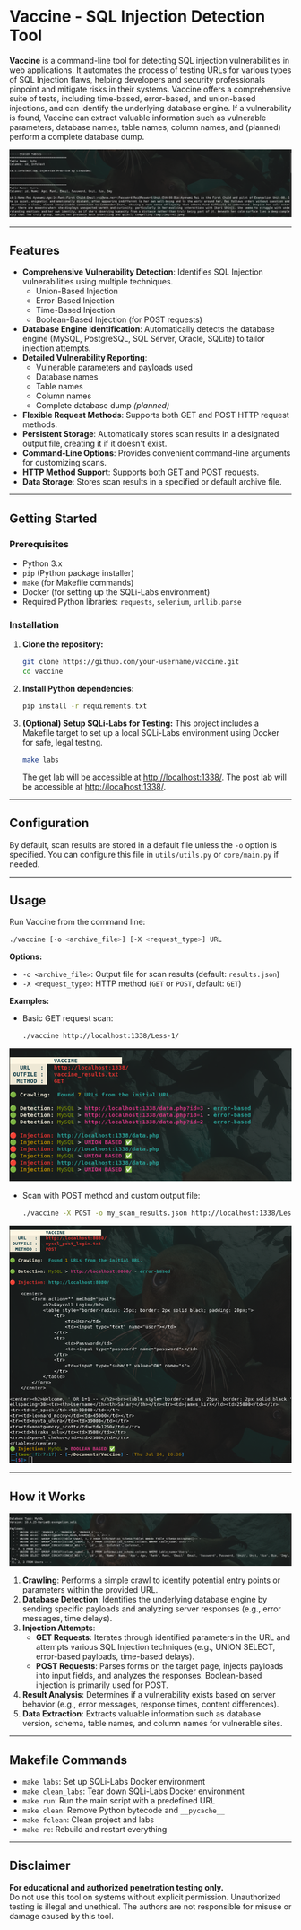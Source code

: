 # Vaccine - SQL Injection Detection Tool

**Vaccine** is a command-line tool for detecting SQL injection vulnerabilities in web applications. It automates the process of testing URLs for various types of SQL Injection flaws, helping developers and security professionals pinpoint and mitigate risks in their systems. Vaccine offers a comprehensive suite of tests, including time-based, error-based, and union-based injections, and can identify the underlying database engine. If a vulnerability is found, Vaccine can extract valuable information such as vulnerable parameters, database names, table names, column names, and (planned) perform a complete database dump.

![STOLEN_TABLE](https://github.com/ftTower/ftTower/blob/main/assets/Vaccine/stolen_table.png)

---

## Features

- **Comprehensive Vulnerability Detection**: Identifies SQL Injection vulnerabilities using multiple techniques.
    - Union-Based Injection
    - Error-Based Injection
    - Time-Based Injection
    - Boolean-Based Injection (for POST requests)
- **Database Engine Identification**: Automatically detects the database engine (MySQL, PostgreSQL, SQL Server, Oracle, SQLite) to tailor injection attempts.
- **Detailed Vulnerability Reporting**:
    - Vulnerable parameters and payloads used
    - Database names
    - Table names
    - Column names
    - Complete database dump *(planned)*
- **Flexible Request Methods**: Supports both GET and POST HTTP request methods.
- **Persistent Storage**: Automatically stores scan results in a designated output file, creating it if it doesn't exist.
- **Command-Line Options**: Provides convenient command-line arguments for customizing scans.
- **HTTP Method Support**: Supports both GET and POST requests.
- **Data Storage**: Stores scan results in a specified or default archive file.

---

## Getting Started

### Prerequisites

- Python 3.x
- `pip` (Python package installer)
- `make` (for Makefile commands)
- Docker (for setting up the SQLi-Labs environment)
- Required Python libraries: `requests`, `selenium`, `urllib.parse`

### Installation

1. **Clone the repository:**
    ```bash
    git clone https://github.com/your-username/vaccine.git
    cd vaccine
    ```

2. **Install Python dependencies:**
    ```bash
    pip install -r requirements.txt
    ```

3. **(Optional) Setup SQLi-Labs for Testing:**
    This project includes a Makefile target to set up a local SQLi-Labs environment using Docker for safe, legal testing.
    ```bash
    make labs
    ```
    The get lab will be accessible at [http://localhost:1338/](http://localhost:1338/).
    The post lab will be accessible at [http://localhost:1338/](http://localhost:8080/).

---

## Configuration

By default, scan results are stored in a default file unless the `-o` option is specified. You can configure this file in `utils/utils.py` or `core/main.py` if needed.

---

## Usage

Run Vaccine from the command line:

```bash
./vaccine [-o <archive_file>] [-X <request_type>] URL
```

**Options:**
- `-o <archive_file>`: Output file for scan results (default: `results.json`)
- `-X <request_type>`: HTTP method (`GET` or `POST`, default: `GET`)

**Examples:**


- Basic GET request scan:
    ```bash
    ./vaccine http://localhost:1338/Less-1/
    ```
![GET](https://github.com/ftTower/ftTower/blob/main/assets/Vaccine/get_interface.png)

- Scan with POST method and custom output file:
    ```bash
    ./vaccine -X POST -o my_scan_results.json http://localhost:1338/Less-11/
    ```
![POST](https://github.com/ftTower/ftTower/blob/main/assets/Vaccine/post_interface.png)


---

## How it Works

![UNION_PAYLOAD](https://github.com/ftTower/ftTower/blob/main/assets/Vaccine/payloads.png)


1. **Crawling**: Performs a simple crawl to identify potential entry points or parameters within the provided URL.
2. **Database Detection**: Identifies the underlying database engine by sending specific payloads and analyzing server responses (e.g., error messages, time delays).
3. **Injection Attempts**:
    - **GET Requests**: Iterates through identified parameters in the URL and attempts various SQL Injection techniques (e.g., UNION SELECT, error-based payloads, time-based delays).
    - **POST Requests**: Parses forms on the target page, injects payloads into input fields, and analyzes the responses. Boolean-based injection is primarily used for POST.
4. **Result Analysis**: Determines if a vulnerability exists based on server behavior (e.g., error messages, response times, content differences).
5. **Data Extraction**: Extracts valuable information such as database version, schema, table names, and column names for vulnerable sites.

---

## Makefile Commands

- `make labs`: Set up SQLi-Labs Docker environment
- `make clean_labs`: Tear down SQLi-Labs Docker environment
- `make run`: Run the main script with a predefined URL
- `make clean`: Remove Python bytecode and `__pycache__`
- `make fclean`: Clean project and labs
- `make re`: Rebuild and restart everything

---

## Disclaimer

**For educational and authorized penetration testing only.**  
Do not use this tool on systems without explicit permission. Unauthorized testing is illegal and unethical. The authors are not responsible for misuse or damage caused by this tool.

